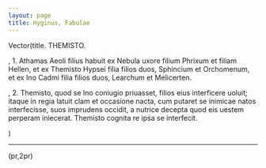 ```yaml
---
layout: page
title: Hyginus, Fabulae 
---
```


Vector(title. THEMISTO.

, 1. Athamas Aeoli filius habuit ex Nebula uxore filium Phrixum et filiam Hellen, et ex Themisto Hypsei filia filios duos, Sphincium et Orchomenum, et ex Ino Cadmi filia filios duos, Learchum et Melicerten.

, 2. Themisto, quod se Ino coniugio priuasset, filios eius interficere uoluit; itaque in regia latuit clam et occasione nacta, cum putaret se inimicae natos interfecisse, suos imprudens occidit, a nutrice decepta quod eis uestem perperam iniecerat. Themisto cognita re ipsa se interfecit.

)

---

(pr,2pr)